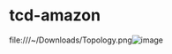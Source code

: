 # tcd-amazon

file:///~/Downloads/Topology.png![image](https://user-images.githubusercontent.com/55672246/118400676-fc2a8180-b638-11eb-841d-2d2468cafb5d.png)
